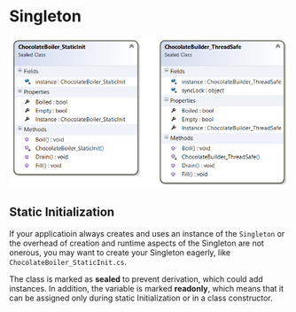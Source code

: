 # Singleton

![ChocolateBoiler as Singleton](/CreationalPatterns/doc/Singleton.png)

## Static Initialization

If your applicatioin always creates and uses an instance of the `Singleton` or the overhead of creation and runtime aspects of the Singleton are not onerous, you may want to create your Singleton eagerly, like `ChocolateBoiler_StaticInit.cs`.

The class is marked as **sealed** to prevent derivation, which could add instances. In addition, the variable is marked **readonly**, which means that it can be assigned only during static Initialization or in a class constructor.

